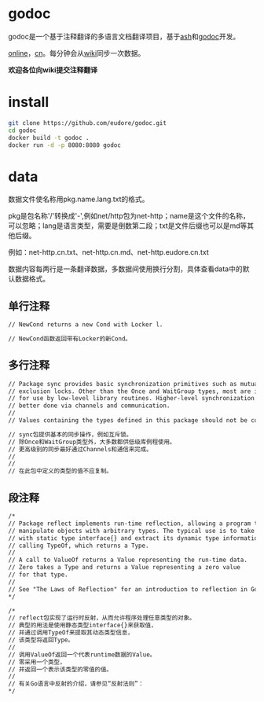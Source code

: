 # godoc

godoc是一个基于注释翻译的多语言文档翻译项目，基于[ash](https://golang.org/pkg/go/ast/)和[godoc](https://pkg.go.dev/golang.org/x/tools/godoc?tab=doc)开发。

[online](http://doc.eudore.cn)，[cn](http://doc.eudore.cn/lang/cn/pkg/)。每分钟会从[wiki](https://github.com/eudore/godoc/wiki)同步一次数据。

**欢迎各位向wiki提交注释翻译**

# install

```bash
git clone https://github.com/eudore/godoc.git
cd godoc
docker build -t godoc .
docker run -d -p 8080:8080 godoc
```
# data

数据文件使名称用pkg.name.lang.txt的格式。

pkg是包名称'/'转换成'-',例如net/http包为net-http；name是这个文件的名称，可以忽略；lang是语言类型，需要是倒数第二段；txt是文件后缀也可以是md等其他后缀。

例如：net-http.cn.txt、net-http.cn.md、net-http.eudore.cn.txt

数据内容每两行是一条翻译数据，多数据间使用换行分割，具体查看data中的默认数据格式。

## 单行注释

```txt
// NewCond returns a new Cond with Locker l.

// NewCond函数返回带有Locker的新Cond。
```

## 多行注释

```txt
// Package sync provides basic synchronization primitives such as mutual
// exclusion locks. Other than the Once and WaitGroup types, most are intended
// for use by low-level library routines. Higher-level synchronization is
// better done via channels and communication.
//
// Values containing the types defined in this package should not be copied.

// sync包提供基本的同步操作，例如互斥锁。
// 除Once和WaitGroup类型外，大多数都供低级库例程使用。
// 更高级别的同步最好通过Channels和通信来完成。
//
//
// 在此包中定义的类型的值不应复制。
```
## 段注释

```txt
/*
// Package reflect implements run-time reflection, allowing a program to
// manipulate objects with arbitrary types. The typical use is to take a value
// with static type interface{} and extract its dynamic type information by
// calling TypeOf, which returns a Type.
//
// A call to ValueOf returns a Value representing the run-time data.
// Zero takes a Type and returns a Value representing a zero value
// for that type.
//
// See "The Laws of Reflection" for an introduction to reflection in Go:
*/

/*
// reflect包实现了运行时反射，从而允许程序处理任意类型的对象。 
// 典型的用法是使用静态类型interface{}来获取值，
// 并通过调用TypeOf来提取其动态类型信息，
// 该类型将返回Type。
//
// 调用ValueOf返回一个代表runtime数据的Value。 
// 零采用一个类型，
// 并返回一个表示该类型的零值的值。
//
// 有关Go语言中反射的介绍，请参见“反射法则”：
*/
```